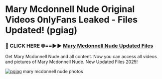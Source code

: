 # Mary Mcdonnell Nude Original Videos 0nlyFans Leaked - Files Updated! (pgiag)

<h3>🔴 CLICK HERE 🌐==►► <a href="https://tinyurl.com/yc6ubb5a" rel="nofollow">Mary Mcdonnell Nude Updated Files</a></h3>

Get Mary Mcdonnell Nude and all content. Now you can access all videos and pictures of Mary Mcdonnell Nude. New Updated Files 2025!

[![pgiag](https://i.imgur.com/7eu0CRL.gif)](https://tinyurl.com/yc6ubb5a)
mary mcdonnell nude photos